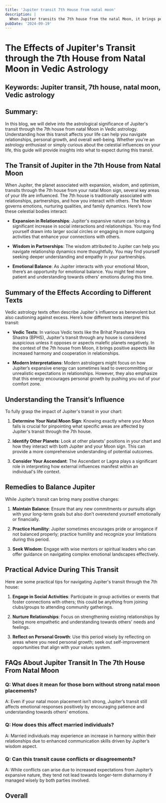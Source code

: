 ```yaml
---
title: 'Jupiter transit 7th House from natal moon'
description: |
  When Jupiter transits the 7th house from the natal Moon, it brings positive outcomes such as marriage, financial gains, and improved relationships. The individual may enjoy a period of success, happiness, and fulfillment in both personal and professional life.
pubDate: '2024-09-19'
---
```


# The Effects of Jupiter's Transit through the 7th House from Natal Moon in Vedic Astrology

## Keywords: Jupiter transit, 7th house, natal moon, Vedic astrology

## Summary:

In this blog, we will delve into the astrological significance of Jupiter's transit through the 7th house from natal Moon in Vedic astrology. Understanding how this transit affects your life can help you navigate relationships, personal growth, and overall well-being. Whether you're an astrology enthusiast or simply curious about the celestial influences on your life, this guide will provide insights into what to expect during this transit.

## The Transit of Jupiter in the 7th House from Natal Moon

When Jupiter, the planet associated with expansion, wisdom, and optimism, transits through the 7th house from your natal Moon sign, several key areas of your life are influenced. The 7th house is traditionally associated with relationships, partnerships, and how you interact with others. The Moon governs emotions, nurturing qualities, and family dynamics. Here’s how these celestial bodies interact:

- **Expansion in Relationships**: Jupiter's expansive nature can bring a significant increase in social interactions and relationships. You may find yourself drawn into larger social circles or engaging in more outgoing activities that enhance your connections with others.
  
- **Wisdom in Partnerships**: The wisdom attributed to Jupiter can help you navigate relationship dynamics more thoughtfully. You may find yourself seeking deeper understanding and empathy in your partnerships.
  
- **Emotional Balance**: As Jupiter interacts with your emotional Moon, there’s an opportunity for emotional balance. You might feel more patient and understanding towards others' emotions during this time.

## Summary of the Effects According to Different Texts

Vedic astrology texts often describe Jupiter's influence as benevolent but also cautioning against excess. Here’s how different texts interpret this transit:

- **Vedic Texts**: In various Vedic texts like the Brihat Parashara Hora Shastra (BPHS), Jupiter's transit through any house is considered auspicious unless it opposes or aspects malefic planets negatively. In the context of the 7th house from Moon, it brings positive aspects like increased harmony and cooperation in relationships.

- **Modern Interpretations**: Modern astrologers might focus on how Jupiter’s expansive energy can sometimes lead to overcommitting or unrealistic expectations in relationships. However, they also emphasize that this energy encourages personal growth by pushing you out of your comfort zone.

## Understanding the Transit’s Influence

To fully grasp the impact of Jupiter's transit in your chart:

1. **Determine Your Natal Moon Sign**: Knowing exactly where your Moon falls is crucial for pinpointing what specific areas are affected by Jupiter's transit through the 7th house.
   
2. **Identify Other Planets**: Look at other planets' positions in your chart and how they interact with both Jupiter and your Moon sign. This can provide a more comprehensive understanding of potential outcomes.

3. **Consider Your Ascendant**: The Ascendant or Lagna plays a significant role in interpreting how external influences manifest within an individual's life context.

## Remedies to Balance Jupiter

While Jupiter’s transit can bring many positive changes:

1. **Maintain Balance**: Ensure that any new commitments or pursuits align with your long-term goals but also don’t overextend yourself emotionally or financially.

2. **Practice Humility**: Jupiter sometimes encourages pride or arrogance if not balanced properly; practice humility and recognize your limitations during this period.

3. **Seek Wisdom**: Engage with wise mentors or spiritual leaders who can offer guidance on navigating complex emotional landscapes effectively.

## Practical Advice During This Transit

Here are some practical tips for navigating Jupiter's transit through the 7th house:

1. **Engage in Social Activities**: Participate in group activities or events that foster connections with others; this could be anything from joining clubs/groups to attending community gatherings.
   
2. **Nurture Relationships**: Focus on strengthening existing relationships by being more empathetic and understanding towards others' needs and feelings.
   
3. **Reflect on Personal Growth**: Use this period wisely by reflecting on areas where you need personal growth; seek out self-improvement opportunities that align with your values system.


## FAQs About Jupiter Transit In The 7th House From Natal Moon

### Q: What does it mean for those born without strong natal moon placements?
A: Even if your natal moon placement isn’t strong, Jupiter’s transit still affects emotional responses positively by encouraging patience and understanding towards others' emotions.


### Q: How does this affect married individuals?
A: Married individuals may experience an increase in harmony within their relationships due to enhanced communication skills driven by Jupiter’s wisdom aspect.


### Q: Can this transit cause conflicts or disagreements?
A: While conflicts can arise due to increased expectations from Jupiter’s expansive nature, they tend not lead towards longer-term disharmony if managed wisely by both parties involved.


## Overall